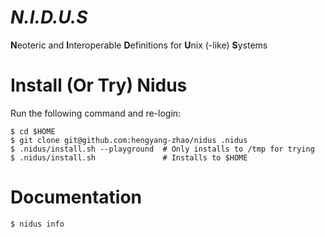 # *N.I.D.U.S*
**N**eoteric and **I**nteroperable **D**efinitions for **U**nix (-like) **S**ystems

# Install (Or Try) Nidus
Run the following command and re-login:

    $ cd $HOME
    $ git clone git@github.com:hengyang-zhao/nidus .nidus
    $ .nidus/install.sh --playground  # Only installs to /tmp for trying
    $ .nidus/install.sh               # Installs to $HOME

# Documentation

    $ nidus info
